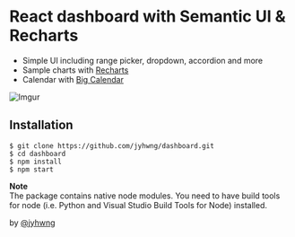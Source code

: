 # React dashboard with Semantic UI & Recharts

- Simple UI including range picker, dropdown, accordion and more
- Sample charts with [Recharts](http://recharts.org/en-US)
- Calendar with [Big Calendar](http://intljusticemission.github.io/react-big-calendar/examples/index.html)

![Imgur](https://i.imgur.com/UwcmWc7.gif)

## Installation
```
$ git clone https://github.com/jyhwng/dashboard.git
$ cd dashboard
$ npm install
$ npm start
```
**Note**\
The package contains native node modules. You need to have build tools for node (i.e. Python and Visual Studio Build Tools for Node) installed. 


by [@jyhwng](https://github.com/jyhwng)
